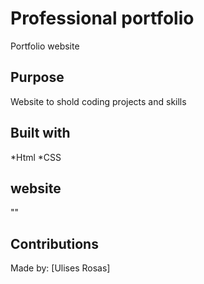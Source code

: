 # Professional portfolio
Portfolio website

## Purpose 
Website to shold coding projects and skills 

## Built with 
*Html 
*CSS

## website 
"" 

## Contributions 
Made by: [Ulises Rosas]